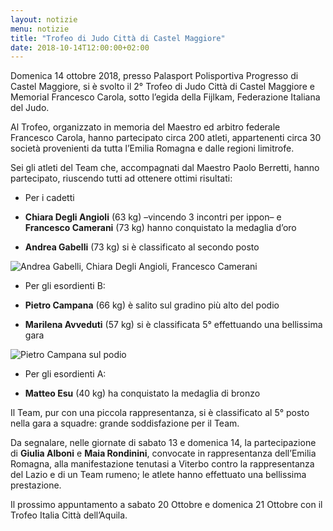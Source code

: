 ```yaml
---
layout: notizie
menu: notizie
title: "Trofeo di Judo Città di Castel Maggiore"
date: 2018-10-14T12:00:00+02:00
---
```


Domenica 14 ottobre 2018, presso Palasport Polisportiva Progresso di Castel Maggiore, si è svolto il 2° Trofeo di Judo Città di Castel Maggiore e Memorial Francesco Carola, sotto l’egida della Fijlkam, Federazione Italiana del Judo.

Al Trofeo, organizzato in memoria del Maestro ed arbitro federale Francesco Carola, hanno partecipato circa 200 atleti, appartenenti circa 30 società provenienti da tutta l’Emilia Romagna e dalle regioni limitrofe.

Sei gli atleti del Team che, accompagnati dal Maestro Paolo Berretti, hanno partecipato, riuscendo tutti ad ottenere ottimi risultati:

-  Per i cadetti

  + **Chiara Degli Angioli** (63 kg) –vincendo 3 incontri per ippon– e **Francesco Camerani** (73 kg) hanno conquistato la medaglia d’oro

  + **Andrea Gabelli** (73 kg) si è classificato al secondo posto


![Andrea Gabelli, Chiara Degli Angioli, Francesco Camerani](/images/uploads/2018-10-14_gabelli_degliangioli_camerani.jpg)

-  Per gli esordienti B:
 
  + **Pietro Campana** (66 kg) è salito sul gradino più alto del podio

  + **Marilena Avveduti** (57 kg) si è classificata 5° effettuando una bellissima gara

![Pietro Campana sul podio](/images/uploads/2018-10-14_pietro_campana.jpg)


-	Per gli esordienti A:

  + **Matteo Esu** (40 kg) ha conquistato la medaglia di bronzo


Il Team, pur con una piccola rappresentanza, si è classificato al 5° posto nella gara a squadre: grande soddisfazione per il Team.

Da segnalare, nelle giornate di sabato 13 e domenica 14, la partecipazione di **Giulia Alboni** e **Maia Rondinini**, convocate in rappresentanza dell’Emilia Romagna, alla manifestazione tenutasi a Viterbo contro la rappresentanza del Lazio e di un Team rumeno; le atlete hanno effettuato una bellissima prestazione.

Il prossimo appuntamento a sabato 20 Ottobre e domenica 21 Ottobre con il Trofeo Italia Città dell’Aquila.

